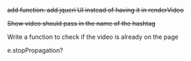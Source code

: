 ~~add function: add jqueri UI instead of having it in renderVideo~~

~~Show video should pass in the name of the hashtag~~

Write a function to check if the video is already on the page

e.stopPropagation?
